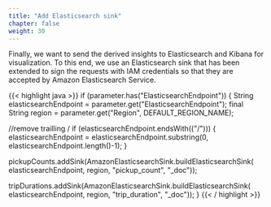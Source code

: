 ```yaml
---
title: "Add Elasticsearch sink"
chapter: false
weight: 30
---
```


Finally, we want to send the derived insights to Elasticsearch and Kibana for visualization. To this end, we use an Elasticsearch sink that has been extended to sign the requests with IAM credentials so that they are accepted by Amazon Elasticsearch Service.

{{< highlight java >}}
if (parameter.has("ElasticsearchEndpoint")) {
  String elasticsearchEndpoint = parameter.get("ElasticsearchEndpoint");
  final String region = parameter.get("Region", DEFAULT_REGION_NAME);

  //remove trailling /
  if (elasticsearchEndpoint.endsWith(("/"))) {
    elasticsearchEndpoint = elasticsearchEndpoint.substring(0, elasticsearchEndpoint.length()-1);
  }

  pickupCounts.addSink(AmazonElasticsearchSink.buildElasticsearchSink(
      elasticsearchEndpoint, region, "pickup_count", "_doc"));

  tripDurations.addSink(AmazonElasticsearchSink.buildElasticsearchSink(
      elasticsearchEndpoint, region, "trip_duration", "_doc"));
}
{{< / highlight >}}
